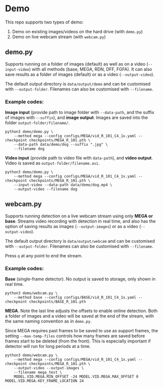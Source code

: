 # Demo
This repo supports two types of demo:
1. Demo on existing images/videos on the hard drive (with `demo.py`)
2. Demo on live webcam stream (with `webcam.py`)

## demo.py
Supports running on a folder of images (default) as well as on a video (`--input-video`) with all methods (base, MEGA, RDN, DFF, FGFA). It can also save results as a folder of images (default) or as a video (`--output-video`).

The default output directory is `data/output/demo` and can be customised with `--output-folder`. Filenames can also be customised with `--filename`.

### Example codes:

**Image input** (provide path to image folder with `--data-path`, and the suffix of images with `--suffix`), and **image output**. Images are saved into the folder `output-folder/filename/`.
```
python3 demo/demo.py \
    --method mega --config configs/MEGA/vid_R_101_C4_1x.yaml --checkpoint checkpoints/MEGA_R_101.pth \
    --data-path data/demo/dog --suffix ".jpg" \
    --filename dog
```

**Video input** (provide path to video file with `data-path`), and **video output**. Video is saved as `output-folder/filename.avi`.
```
python3 demo/demo.py \
    --method mega --config configs/MEGA/vid_R_101_C4_1x.yaml --checkpoint checkpoints/MEGA_R_101.pth \
    --input-video --data-path data/demo/dog.mp4 \
    --output-video --filename dog
```

## webcam.py
Supports running detection on a live webcam stream using only **MEGA or base**. Streams video recording with detection in real time, and also has the option of saving results as images (`--output-images`) or as a video (`--output-video`).

The default output directory is `data/output/webcam` and can be customised with `--output-folder`. Filenames can also be customised with `--filename`.

Press `q` at any point to end the stream.

### Example codes:

**Base** (single-frame detector). No output is saved to storage, only shown in real time.
```
python3 demo/webcam.py \
    --method base --config configs/BASE/vid_R_101_C4_1x.yaml --checkpoint checkpoints/BASE_R_101.pth
```

**MEGA**. Note the last line adjusts the offsets to enable online detection. Both a folder of images and a video will be saved at the end of the stream, with the same naming convention as in `demo.py`.

Since MEGA requires past frames to be saved to use as support frames, the setting `--max-temp-files` controls how many frames are saved before frames start to be deleted (from the front). This is especially important if detector will run for long periods at a time.
```
python3 demo/webcam.py \
    --method mega --config configs/MEGA/vid_R_101_C4_1x.yaml --checkpoint checkpoints/MEGA_R_101.pth \
    --output-video --output-images \
    --filename mega_test \
    MODEL.VID.MEGA.MIN_OFFSET -24 MODEL.VID.MEGA.MAX_OFFSET 0 MODEL.VID.MEGA.KEY_FRAME_LOCATION 24
```